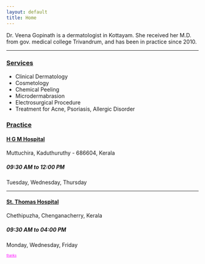 ```yaml
---
layout: default
title: Home
---
```


Dr. Veena Gopinath is a dermatologist in Kottayam. She received her M.D. from gov. medical college Trivandrum, and has been in practice since 2010.

---

### [Services]()

* Clinical Dermatology
* Cosmetology
* Chemical Peeling
* Microdermabrasion
* Electrosurgical Procedure
* Treatment for Acne, Psoriasis, Allergic Disorder

### [Practice]()

#### [H G M Hospital](http://www.hgmhospital.org/Dermatology.html)

Muttuchira,
Kaduthuruthy - 686604,
Kerala

##### 09:30 AM to 12:00 PM

Tuesday, Wednesday, Thursday

---

#### [St. Thomas Hospital](http://www.stthomashospital.org)

Chethipuzha,
Chenganacherry,
Kerala

##### 09:30 AM to 04:00 PM

Monday, Wednesday, Friday

<a style='font-size:60%;color:#FF00FF' href='http://hyde.getpoole.com/'>thanks</a>

